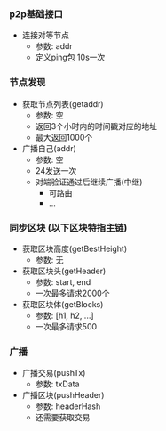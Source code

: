 
### p2p基础接口

- 连接对等节点
    - 参数: addr
    - 定义ping包 10s一次

### 节点发现

- 获取节点列表(getaddr)
    - 参数: 空
    - 返回3个小时内的时间戳对应的地址
    - 最大返回1000个
- 广播自己(addr)
    - 参数: 空
    - 24发送一次
    - 对端验证通过后继续广播(中继)
        - 可路由
        - ...
    

### 同步区块 (以下区块特指主链)

- 获取区块高度(getBestHeight)
    - 参数: 无
- 获取区块头(getHeader)
    - 参数: start, end
    - 一次最多请求2000个
- 获取区块体(getBlocks)
    - 参数: [h1, h2, ...]
    - 一次最多请求500

### 广播

- 广播交易(pushTx)
    - 参数: txData
- 广播区块(pushHeader)
    - 参数: headerHash
    - 还需要获取交易